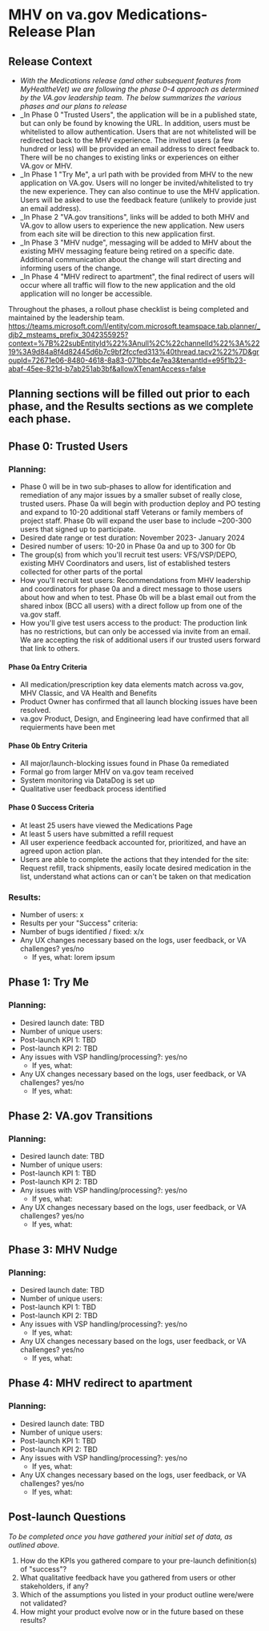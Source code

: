 
# MHV on va.gov Medications- Release Plan
## Release Context

* _With the Medications release (and other subsequent features from MyHealtheVet) we are following the phase 0-4 approach as determined by the VA.gov leadership team.  The below summarizes the various phases and our plans to release_
* _In Phase 0 "Trusted Users", the application will be in a published state, but can only be found by knowing the URL.  In addition, users must be whitelisted to allow authentication.  Users that are not whitelisted will be redirected back to the MHV experience.  The invited users (a few hundred or less) will be provided an email address to direct feedback to.  There will be no changes to existing links or experiences on either VA.gov or MHV.
* _In Phase 1 "Try Me", a url path with be provided from MHV to the new application on VA.gov.  Users will no longer be invited/whitelisted to try the new experience.  They can also continue to use the MHV application.  Users will be asked to use the feedback feature (unlikely to provide just an email address).
* _In Phase 2 "VA.gov transitions", links will be added to both MHV and VA.gov to allow users to experience the new application.  New users from each site will be direction to this new application first.
* _In Phase 3 "MHV nudge", messaging will be added to MHV about the existing MHV messaging feature being retired on a specific date.  Additional communication about the change will start directing and informing users of the change.
* _In Phase 4 "MHV redirect to apartment", the final redirect of users will occur where all traffic will flow to the new application and the old application will no longer be accessible.

Throughout the phases, a rollout phase checklist is being completed and maintained by the leadership team. https://teams.microsoft.com/l/entity/com.microsoft.teamspace.tab.planner/_djb2_msteams_prefix_3042355925?context=%7B%22subEntityId%22%3Anull%2C%22channelId%22%3A%2219%3A9d84a8f4d82445d6b7c9bf2fccfed313%40thread.tacv2%22%7D&groupId=72671e06-8480-4618-8a83-071bbc4e7ea3&tenantId=e95f1b23-abaf-45ee-821d-b7ab251ab3bf&allowXTenantAccess=false

**Planning** sections will be filled out prior to each phase, and the **Results** sections as we complete each phase. 
---
## Phase 0: Trusted Users

### Planning:
- Phase 0 will be in two sub-phases to allow for identification and remediation of any major issues by a smaller subset of really close, trusted users. Phase 0a will begin with production deploy and PO testing and expand to 10-20 additional staff Veterans or family members of project staff. Phase 0b will expand the user base to include ~200-300 users that signed up to participate. 
- Desired date range or test duration: November 2023- January 2024
- Desired number of users: 10-20 in Phase 0a and up to 300 for 0b
- The group(s) from which you'll recruit test users: VFS/VSP/DEPO, existing MHV Coordinators and users, list of established testers collected for other parts of the portal
- How you'll recruit test users: Recommendations from MHV leadership and coordinators for phase 0a and a direct message to those users about how and when to test. Phase 0b will be a blast email out from the shared inbox (BCC all users) with a direct follow up from one of the va.gov staff. 
- How you'll give test users access to the product: The production link has no restrictions, but can only be accessed via invite from an email. We are accepting the risk of additional users if our trusted users forward that link to others.
#### Phase 0a Entry Criteria
- All medication/prescription key data elements match across va.gov, MHV Classic, and VA Health and Benefits
- Product Owner has confirmed that all launch blocking issues have been resolved.
- va.gov Product, Design, and Engineering lead have confirmed that all requierments have been met
#### Phase 0b Entry Criteria 
- All major/launch-blocking issues found in Phase 0a remediated
- Formal go from larger MHV on va.gov team received
- System monitoring via DataDog is set up
- Qualitative user feedback process identified
#### Phase 0 Success Criteria
- At least 25 users have viewed the Medications Page
- At least 5 users have submitted a refill request
- All user experience feedback accounted for, prioritized, and have an agreed upon action plan.
- Users are able to complete the actions that they intended for the site: Request refill, track shipments, easily locate desired medication in the list, understand what actions can or can't be taken on that medication

### Results:
- Number of users: x 	
- Results per your "Success" criteria:
- Number of bugs identified / fixed: x/x
- Any UX changes necessary based on the logs, user feedback, or VA challenges? yes/no
  - If yes, what: lorem ipsum  

## Phase 1: Try Me
### Planning:
- Desired launch date: TBD
- Number of unique users:
- Post-launch KPI 1: TBD
- Post-launch KPI 2: TBD
- Any issues with VSP handling/processing?: yes/no
  - If yes, what:
- Any UX changes necessary based on the logs, user feedback, or VA challenges? yes/no
  - If yes, what: 

## Phase 2: VA.gov Transitions
### Planning:
- Desired launch date: TBD
- Number of unique users:
- Post-launch KPI 1: TBD
- Post-launch KPI 2: TBD
- Any issues with VSP handling/processing?: yes/no
  - If yes, what:
- Any UX changes necessary based on the logs, user feedback, or VA challenges? yes/no
  - If yes, what: 

## Phase 3: MHV Nudge
### Planning:
- Desired launch date: TBD
- Number of unique users:
- Post-launch KPI 1: TBD
- Post-launch KPI 2: TBD
- Any issues with VSP handling/processing?: yes/no
  - If yes, what:
- Any UX changes necessary based on the logs, user feedback, or VA challenges? yes/no
  - If yes, what: 

## Phase 4: MHV redirect to apartment
### Planning:
- Desired launch date: TBD
- Number of unique users:
- Post-launch KPI 1: TBD
- Post-launch KPI 2: TBD
- Any issues with VSP handling/processing?: yes/no
  - If yes, what:
- Any UX changes necessary based on the logs, user feedback, or VA challenges? yes/no
  - If yes, what: 



## Post-launch Questions

*To be completed once you have gathered your initial set of data, as outlined above.*

1. How do the KPIs you gathered compare to your pre-launch definition(s) of "success"?
2. What qualitative feedback have you gathered from users or other stakeholders, if any?
3. Which of the assumptions you listed in your product outline were/were not validated?
4. How might your product evolve now or in the future based on these results?
